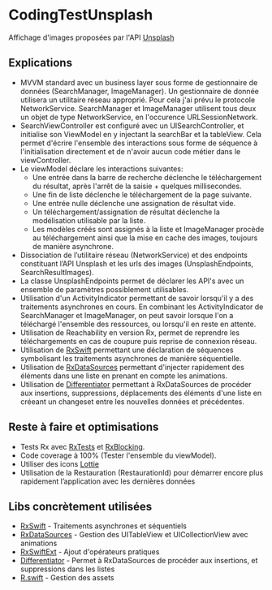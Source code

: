 # CodingTestUnsplash

Affichage d'images proposées par l'API [Unsplash](https://unsplash.com)

## Explications

* MVVM standard avec un business layer sous forme de gestionnaire de données (SearchManager, ImageManager). Un gestionnaire de donnée utilisera un utilitaire réseau approprié. Pour cela j'ai prévu le protocole NetworkService. SearchManager et ImageManager utilisent tous deux un objet de type NetworkService, en l'occurence URLSessionNetwork.
* SearchViewController est configuré avec un UISearchController, et initialise son ViewModel en y injectant la searchBar et la tableView. Cela permet d'écrire l'ensemble des interactions sous forme de séquence à l'initialisation directement et de n'avoir aucun code métier dans le viewController.
* Le viewModel déclare les interactions suivantes:
  - Une entrée dans la barre de recherche déclenche le téléchargement du résultat, après l'arrêt de la saisie + quelques millisecondes.
  - Une fin de liste déclenche le téléchargement de la page suivante.
  - Une entrée nulle déclenche une assignation de résultat vide.
  - Un téléchargement/assignation de résultat déclenche la modélisation utilisable par la liste.
  - Les modèles créés sont assignés à la liste et ImageManager procède au téléchargement ainsi que la mise en cache des images, toujours de manière asynchrone.
* Dissociation de l’utilitaire réseau (NetworkService) et des endpoints constituant l’API Unsplash et les urls des images (UnsplashEndpoints, SearchResultImages).
* La classe UnsplashEndpoints permet de déclarer les API's avec un ensemble de paramètres possiblement utilisables.
* Utilisation d'un ActivityIndicator permettant de savoir lorsqu'il y a des traitements asynchrones en cours. En combinant les ActivityIndicator de SearchManager et ImageManager, on peut savoir lorsque l'on a téléchargé l'ensemble des ressources, ou lorsqu'il en reste en attente.
* Utilisation de Reachability en version Rx, permet de reprendre les téléchargements en cas de coupure puis reprise de connexion réseau.
* Utilisation de [RxSwift](https://github.com/ReactiveX/RxSwift) permettant une déclaration de séquences symbolisant les traitements asynchrones de manière séquentielle.
* Utilisation de [RxDataSources](https://github.com/RxSwiftCommunity/RxDataSources) permettant d'injecter rapidement des éléments dans une liste en prenant en compte les animations.
* Utilisation de [Differentiator](https://github.com/ReactiveX/RxSwift/tree/master/RxExample/RxDataSources/Differentiator) permettant à RxDataSources de procéder aux insertions, suppressions, déplacements des éléments d'une liste en créeant un changeset entre les nouvelles données et précédentes.

## Reste à faire et optimisations
* Tests Rx avec [RxTests](https://cocoapods.org/pods/RxTests) et [RxBlocking](https://cocoapods.org/pods/RxBlocking).
* Code coverage à 100% (Tester l'ensemble du viewModel).
* Utiliser des icons [Lottie](https://github.com/airbnb/lottie-ios)
* Utilisation de la Restauration (RestaurationId) pour démarrer encore plus rapidement l’application avec les dernières données

## Libs concrètement utilisées

* [RxSwift](https://github.com/ReactiveX/RxSwift) - Traitements asynchrones et séquentiels
* [RxDataSources](https://github.com/RxSwiftCommunity/RxDataSources) - Gestion des UITableView et UICollectionView avec animations
* [RxSwiftExt](https://github.com/RxSwiftCommunity/RxSwiftExt) - Ajout d'opérateurs pratiques
* [Differentiator](https://github.com/ReactiveX/RxSwift/tree/master/RxExample/RxDataSources/Differentiator) - Permet à RxDataSources de procéder aux insertions, et suppressions dans les listes
* [R.swift](https://github.com/mac-cain13/R.swift) - Gestion des assets
